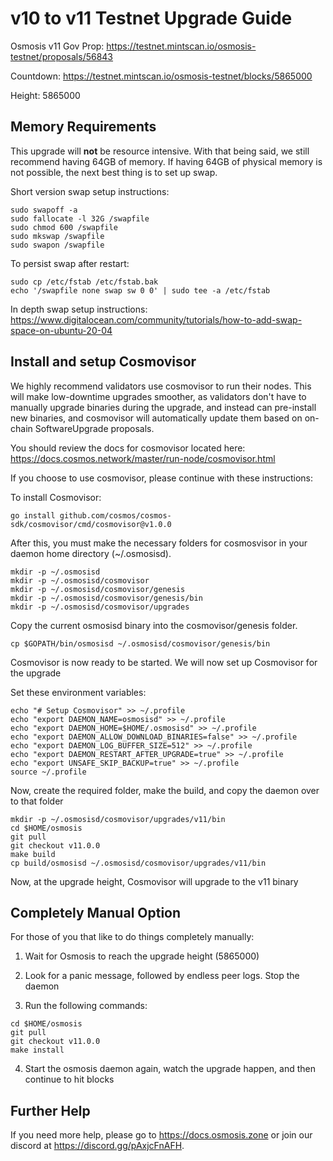 # v10 to v11 Testnet Upgrade Guide

Osmosis v11 Gov Prop: <https://testnet.mintscan.io/osmosis-testnet/proposals/56843>

Countdown: <https://testnet.mintscan.io/osmosis-testnet/blocks/5865000>

Height: 5865000

## Memory Requirements

This upgrade will **not** be resource intensive. With that being said, we still recommend having 64GB of memory. If having 64GB of physical memory is not possible, the next best thing is to set up swap.

Short version swap setup instructions:

``` {.sh}
sudo swapoff -a
sudo fallocate -l 32G /swapfile
sudo chmod 600 /swapfile
sudo mkswap /swapfile
sudo swapon /swapfile
```

To persist swap after restart:

``` {.sh}
sudo cp /etc/fstab /etc/fstab.bak
echo '/swapfile none swap sw 0 0' | sudo tee -a /etc/fstab
```

In depth swap setup instructions:
<https://www.digitalocean.com/community/tutorials/how-to-add-swap-space-on-ubuntu-20-04>

## Install and setup Cosmovisor

We highly recommend validators use cosmovisor to run their nodes. This
will make low-downtime upgrades smoother, as validators don't have to
manually upgrade binaries during the upgrade, and instead can
pre-install new binaries, and cosmovisor will automatically update them
based on on-chain SoftwareUpgrade proposals.

You should review the docs for cosmovisor located here:
<https://docs.cosmos.network/master/run-node/cosmovisor.html>

If you choose to use cosmovisor, please continue with these
instructions:

To install Cosmovisor:

``` {.sh}
go install github.com/cosmos/cosmos-sdk/cosmovisor/cmd/cosmovisor@v1.0.0
```

After this, you must make the necessary folders for cosmosvisor in your
daemon home directory (\~/.osmosisd).

``` {.sh}
mkdir -p ~/.osmosisd
mkdir -p ~/.osmosisd/cosmovisor
mkdir -p ~/.osmosisd/cosmovisor/genesis
mkdir -p ~/.osmosisd/cosmovisor/genesis/bin
mkdir -p ~/.osmosisd/cosmovisor/upgrades
```

Copy the current osmosisd binary into the
cosmovisor/genesis folder.

```{.sh}
cp $GOPATH/bin/osmosisd ~/.osmosisd/cosmovisor/genesis/bin
```

Cosmovisor is now ready to be started. We will now set up Cosmovisor for the upgrade

Set these environment variables:

```{.sh}
echo "# Setup Cosmovisor" >> ~/.profile
echo "export DAEMON_NAME=osmosisd" >> ~/.profile
echo "export DAEMON_HOME=$HOME/.osmosisd" >> ~/.profile
echo "export DAEMON_ALLOW_DOWNLOAD_BINARIES=false" >> ~/.profile
echo "export DAEMON_LOG_BUFFER_SIZE=512" >> ~/.profile
echo "export DAEMON_RESTART_AFTER_UPGRADE=true" >> ~/.profile
echo "export UNSAFE_SKIP_BACKUP=true" >> ~/.profile
source ~/.profile
```

Now, create the required folder, make the build, and copy the daemon over to that folder

```{.sh}
mkdir -p ~/.osmosisd/cosmovisor/upgrades/v11/bin
cd $HOME/osmosis
git pull
git checkout v11.0.0
make build
cp build/osmosisd ~/.osmosisd/cosmovisor/upgrades/v11/bin
```

Now, at the upgrade height, Cosmovisor will upgrade to the v11 binary

## Completely Manual Option

For those of you that like to do things completely manually:

1. Wait for Osmosis to reach the upgrade height (5865000)

2. Look for a panic message, followed by endless peer logs. Stop the daemon

3. Run the following commands:
```{.sh}
cd $HOME/osmosis
git pull
git checkout v11.0.0
make install
```

4. Start the osmosis daemon again, watch the upgrade happen, and then continue to hit blocks

## Further Help

If you need more help, please go to <https://docs.osmosis.zone> or join
our discord at <https://discord.gg/pAxjcFnAFH>.
